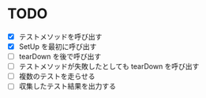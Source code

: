 # TODO
- [x] テストメソッドを呼び出す
- [x] SetUp を最初に呼び出す
- [ ] tearDown を後で呼び出す
- [ ] テストメソッドが失敗したとしても tearDown を呼び出す
- [ ] 複数のテストを走らせる
- [ ] 収集したテスト結果を出力する